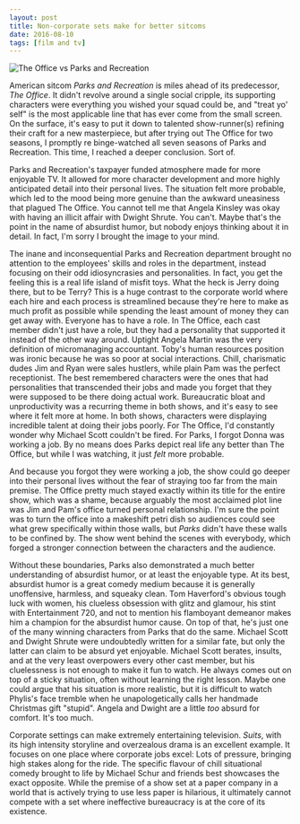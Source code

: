 ```yaml
---
layout: post
title: Non-corporate sets make for better sitcoms
date: 2016-08-10
tags: [film and tv]
---
```

 ![The Office vs Parks and Recreation](http://cdn.postgradproblems.com/wp-content/uploads/2015/09/74e3f3b99d685b83e99ad9cfab0458c4.png "Both main characters play at being lovable, but it doesn't help if you're generally an asshole.")

American sitcom *Parks and Recreation* is miles ahead of its predecessor, *The Office*. It didn't revolve around a single social cripple, its supporting characters were everything you wished your squad could be, and "treat yo' self" is the most applicable line that has ever come from the small screen. On the surface, it's easy to put it down to talented show-runner(s) refining their craft for a new masterpiece, but after trying out The Office for two seasons, I promptly re binge-watched all seven seasons of Parks and Recreation. This time, I reached a deeper conclusion. Sort of.

Parks and Recreation's taxpayer funded atmosphere made for more enjoyable TV. It allowed for more character development and more highly anticipated detail into their personal lives. The situation felt more probable, which led to the mood being more genuine than the awkward uneasiness that plagued The Office. You cannot tell me that Angela Kinsley was okay with having an illicit affair with Dwight Shrute. You can't. Maybe that's the point in the name of absurdist humor, but nobody enjoys thinking about it in detail. In fact, I'm sorry I brought the image to your mind.

The inane and inconsequential Parks and Recreation department brought no attention to the employees' skills and roles in the department, instead focusing on their odd idiosyncrasies and personalities. In fact, you get the feeling this is a real life island of misfit toys. What the heck is Jerry doing there, but to be Terry? This is a huge contrast to the corporate world where each hire and each process is streamlined because they're here to make as much profit as possible while spending the least amount of money they can get away with. Everyone has to have a role. In The Office, each cast member didn't just have a role, but they had a personality that supported it instead of the other way around. Uptight Angela Martin was the very definition of micromanaging accountant. Toby's human resources position was ironic because he was so poor at social interactions. Chill, charismatic dudes Jim and Ryan were sales hustlers, while plain Pam was the perfect receptionist. The best remembered characters were the ones that had personalities that transcended their jobs and made you forget that they were supposed to be there doing actual work. Bureaucratic bloat and unproductivity was a recurring theme in both shows, and it's easy to see where it felt more at home. In both shows, characters were displaying incredible talent at doing their jobs poorly. For The Office, I'd constantly wonder why Michael Scott couldn't be fired. For Parks, I forgot Donna was working a job. By no means does Parks depict real life any better than The Office, but while I was watching, it just *felt* more probable.

And because you forgot they were working a job, the show could go deeper into their personal lives without the fear of straying too far from the main premise. The Office pretty much stayed exactly within its title for the entire show, which was a shame, because arguably the most acclaimed plot line was Jim and Pam's office turned personal relationship. I'm sure the point was to turn the office into a makeshift petri dish so audiences could see what grew specifically within those walls, but *Parks* didn't have these walls to be confined by. The show went behind the scenes with everybody, which forged a stronger connection between the characters and the audience.

Without these boundaries, Parks also demonstrated a much better understanding of absurdist humor, or at least the enjoyable type. At its best, absurdist humor is a great comedy medium because it is generally unoffensive, harmless, and squeaky clean. Tom Haverford's obvious tough luck with women, his clueless obsession with glitz and glamour, his stint with Entertainment 720, and not to mention his flamboyant demeanor makes him a champion for the absurdist humor cause. On top of that, he's just one of the many winning characters from Parks that do the same. Michael Scott and Dwight Shrute were undoubtedly written for a similar fate, but only the latter can claim to be absurd yet enjoyable. Michael Scott berates, insults, and at the very least overpowers every other cast member, but his cluelessness is not enough to make it fun to watch. He always comes out on top of a sticky situation, often without learning the right lesson. Maybe one could argue that his situation is more realistic, but it is difficult to watch Phylis's face tremble when he unapologetically calls her handmade Christmas gift "stupid". Angela and Dwight are a little *too* absurd for comfort. It's too much.

Corporate settings can make extremely entertaining television. *Suits*, with its high intensity storyline and overzealous drama is an excellent example. It focuses on one place where corporate jobs excel: Lots of pressure, bringing high stakes along for the ride. The specific flavour of chill situational comedy brought to life by Michael Schur and friends best showcases the exact opposite. While the premise of a show set at a paper company in a world that is actively trying to use less paper is hilarious, it ultimately cannot compete with a set where ineffective bureaucracy is at the core of its existence.
